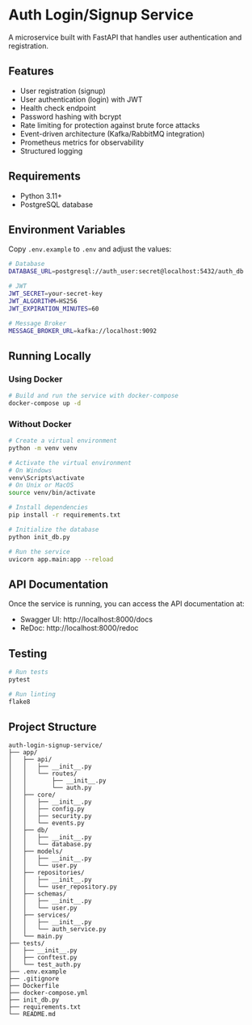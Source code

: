 # Auth Login/Signup Service

A microservice built with FastAPI that handles user authentication and registration.

## Features

- User registration (signup)
- User authentication (login) with JWT
- Health check endpoint
- Password hashing with bcrypt
- Rate limiting for protection against brute force attacks
- Event-driven architecture (Kafka/RabbitMQ integration)
- Prometheus metrics for observability
- Structured logging

## Requirements

- Python 3.11+
- PostgreSQL database

## Environment Variables

Copy `.env.example` to `.env` and adjust the values:

```bash
# Database
DATABASE_URL=postgresql://auth_user:secret@localhost:5432/auth_db

# JWT
JWT_SECRET=your-secret-key
JWT_ALGORITHM=HS256
JWT_EXPIRATION_MINUTES=60

# Message Broker
MESSAGE_BROKER_URL=kafka://localhost:9092
```

## Running Locally

### Using Docker

```bash
# Build and run the service with docker-compose
docker-compose up -d
```

### Without Docker

```bash
# Create a virtual environment
python -m venv venv

# Activate the virtual environment
# On Windows
venv\Scripts\activate
# On Unix or MacOS
source venv/bin/activate

# Install dependencies
pip install -r requirements.txt

# Initialize the database
python init_db.py

# Run the service
uvicorn app.main:app --reload
```

## API Documentation

Once the service is running, you can access the API documentation at:

- Swagger UI: http://localhost:8000/docs
- ReDoc: http://localhost:8000/redoc

## Testing

```bash
# Run tests
pytest

# Run linting
flake8
```

## Project Structure

```
auth-login-signup-service/
├── app/
│   ├── api/
│   │   ├── __init__.py
│   │   └── routes/
│   │       ├── __init__.py
│   │       └── auth.py
│   ├── core/
│   │   ├── __init__.py
│   │   ├── config.py
│   │   ├── security.py
│   │   └── events.py
│   ├── db/
│   │   ├── __init__.py
│   │   └── database.py
│   ├── models/
│   │   ├── __init__.py
│   │   └── user.py
│   ├── repositories/
│   │   ├── __init__.py
│   │   └── user_repository.py
│   ├── schemas/
│   │   ├── __init__.py
│   │   └── user.py
│   ├── services/
│   │   ├── __init__.py
│   │   └── auth_service.py
│   └── main.py
├── tests/
│   ├── __init__.py
│   ├── conftest.py
│   └── test_auth.py
├── .env.example
├── .gitignore
├── Dockerfile
├── docker-compose.yml
├── init_db.py
├── requirements.txt
└── README.md
```
